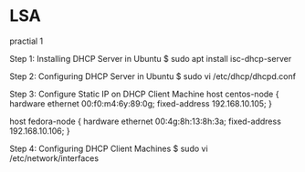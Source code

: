 # LSA

practial 1


Step 1: Installing DHCP Server in Ubuntu
        $ sudo apt install isc-dhcp-server
        
Step 2: Configuring DHCP Server in Ubuntu
        $ sudo vi /etc/dhcp/dhcpd.conf 
        
Step 3: Configure Static IP on DHCP Client Machine
        host centos-node {
	 hardware ethernet 00:f0:m4:6y:89:0g;
	 fixed-address 192.168.10.105;
 }

host fedora-node {
	 hardware ethernet 00:4g:8h:13:8h:3a;
	 fixed-address 192.168.10.106;
 }
 
 Step 4: Configuring DHCP Client Machines
         $ sudo vi /etc/network/interfaces
